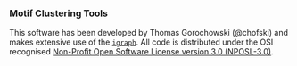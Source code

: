 ### Motif Clustering Tools







This software has been developed by Thomas Gorochowski (@chofski) and makes extensive use of the [`igraph`](http://igraph.sf.net). All code is distributed under the OSI recognised [Non-Profit Open Software License version 3.0 (NPOSL-3.0)](http://www.opensource.org/licenses/NOSL3.0).
